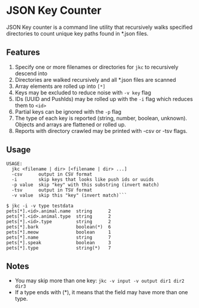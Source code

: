 # JSON Key Counter

JSON Key counter is a command line utility that recursively walks specified 
directories to count unique key paths found in *.json files.

## Features 

1. Specify one or more filenames or directories for `jkc` to recursively descend into
2. Directories are walked recursively and all *.json files are scanned
3. Array elements are rolled up into `[*]`
4. Keys may be excluded to reduce noise with `-v key` flag
5. IDs (UUID and PushIds) may be rolled up with the `-i` flag which reduces them to `<id>`
6. Partial keys can be ignored with the `-p` flag
7. The type of each key is reported (string, number, boolean, unknown).  Objects and arrays are flattened or rolled up. 
8. Reports with directory crawled may be printed with -csv or -tsv flags.

## Usage 

```
USAGE:
  jkc <filename | dir> [<filename | dir> ...]
  -csv      output in CSV format
  -i        skip keys that looks like push ids or uuids
  -p value  skip "key" with this substring (invert match)
  -tsv      output in TSV format
  -v value  skip this "key" (invert match)```
```

```
$ jkc -i -v type testdata
pets[*].<id>.animal.name  string      2
pets[*].<id>.animal.type  string      2
pets[*].<id>.type         string      2
pets[*].bark              boolean(*)  6
pets[*].meow              boolean     1
pets[*].name              string      7
pets[*].speak             boolean     3
pets[*].type              string(*)   7

```

## Notes

* You may skip more than one key: `jkc -v input -v output dir1 dir2 dir3`
* If a type ends with (*), it means that the field may have more than one type.


